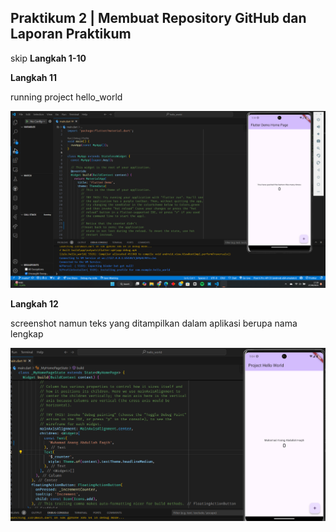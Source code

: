 ## Praktikum 2 | Membuat Repository GitHub dan Laporan Praktikum

skip **Langkah 1-10**

**Langkah 11**

running project hello_world

![alt](/media/praktikum2_11.png)

**Langkah 12**

screenshot namun teks yang ditampilkan dalam aplikasi berupa nama lengkap 

![alt](/media/01.png)